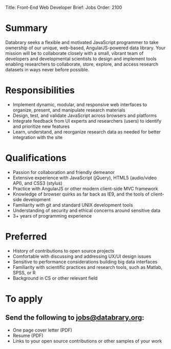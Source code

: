Title: Front-End Web Developer
Brief: Jobs
Order: 2100

# Summary

Databrary seeks a flexible and motivated JavaScript programmer to take ownership of our unique, web-based, AngularJS-powered data library. Your mission will be to collaborate closely with a small, vibrant team of developers and developmental scientists to design and implement tools enabling researchers to collaborate, store, explore, and access research datasets in ways never before possible.

# Responsibilities

- Implement dynamic, modular, and responsive web interfaces to organize, present, and manipulate research materials
- Design, test, and validate JavaScript across browsers and platforms
- Integrate feedback from UI experts and researchers (users) to identify and prioritize new features
- Learn, understand, and reorganize research data as needed for better integration with the site

# Qualifications

- Passion for collaboration and friendly demeanor
- Extensive experience with JavaScript (jQuery), HTML5 (audio/video API), and CSS3 (stylus)
- Practice with AngularJS or other modern client-side MVC framework
- Knowledge of browser quirks as far back as IE9, and the tools of client-side development
- Familiarity with git and standard UNIX development tools
- Understanding of security and ethical concerns around sensitive data
- 3+ years of programming experience

# Preferred

- History of contributions to open source projects
- Comfortable with discussing and addressing UX/UI design issues 
- Sensitive to performance considerations building big data interfaces
- Familiarity with scientific practices and research tools, such as Matlab, SPSS, or R
- Background in CS or other relevant field

# To apply
## Send the following to jobs@databrary.org:

- One page cover letter (PDF)
- Resume (PDF)
- Links to your open source contributions or other samples of your work

